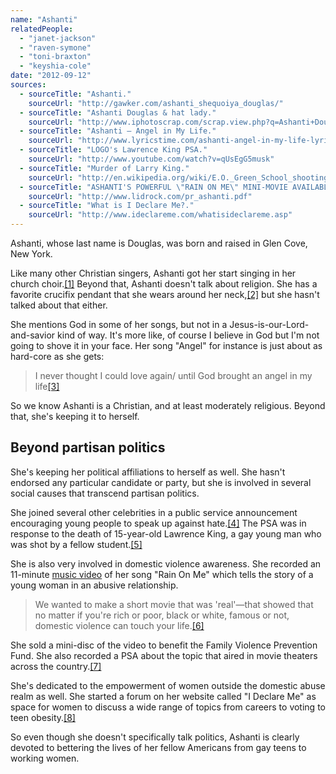```yaml
---
name: "Ashanti"
relatedPeople:
  - "janet-jackson"
  - "raven-symone"
  - "toni-braxton"
  - "keyshia-cole"
date: "2012-09-12"
sources:
  - sourceTitle: "Ashanti."
    sourceUrl: "http://gawker.com/ashanti_shequoiya_douglas/"
  - sourceTitle: "Ashanti Douglas & hat lady."
    sourceUrl: "http://www.iphotoscrap.com/scrap.view.php?q=Ashanti+Douglas+%26+hat+lady&ap=9&df=10"
  - sourceTitle: "Ashanti – Angel in My Life."
    sourceUrl: "http://www.lyricstime.com/ashanti-angel-in-my-life-lyrics.html"
  - sourceTitle: "LOGO's Lawrence King PSA."
    sourceUrl: "http://www.youtube.com/watch?v=qUsEgG5musk"
  - sourceTitle: "Murder of Larry King."
    sourceUrl: "http://en.wikipedia.org/wiki/E.O._Green_School_shooting"
  - sourceTitle: "ASHANTI'S POWERFUL \"RAIN ON ME\" MINI-MOVIE AVAILABLE EXCLUSIVELY ON NEW LIDROCK CD."
    sourceUrl: "http://www.lidrock.com/pr_ashanti.pdf"
  - sourceTitle: "What is I Declare Me?."
    sourceUrl: "http://www.ideclareme.com/whatisideclareme.asp"
---
```


Ashanti, whose last name is Douglas, was born and raised in Glen Cove, New York.

Like many other Christian singers, Ashanti got her start singing in her church choir.<a class="source-citation" href="#http://gawker.com/ashanti_shequoiya_douglas/" title="Ashanti.">[1]</a> Beyond that, Ashanti doesn't talk about religion. She has a favorite crucifix pendant that she wears around her neck,<a class="source-citation" href="#http://www.iphotoscrap.com/scrap.view.php?q=Ashanti+Douglas+%26+hat+lady&ap=9&df=10" title="Ashanti Douglas &amp; hat lady.">[2]</a> but she hasn't talked about that either.

She mentions God in some of her songs, but not in a Jesus-is-our-Lord-and-savior kind of way. It's more like, of course I believe in God but I'm not going to shove it in your face. Her song "Angel" for instance is just about as hard-core as she gets:

>I never thought I could love again/ until God brought an angel in my life<a class="source-citation" href="#http://www.lyricstime.com/ashanti-angel-in-my-life-lyrics.html" title="Ashanti – Angel in My Life.">[3]</a>

So we know Ashanti is a Christian, and at least moderately religious. Beyond that, she's keeping it to herself.


## Beyond partisan politics

She's keeping her political affiliations to herself as well. She hasn't endorsed any particular candidate or party, but she is involved in several social causes that transcend partisan politics.

She joined several other celebrities in a public service announcement encouraging young people to speak up against hate.<a class="source-citation" href="#http://www.youtube.com/watch?v=qUsEgG5musk" title="LOGO&apos;s Lawrence King PSA.">[4]</a> The PSA was in response to the death of 15-year-old Lawrence King, a gay young man who was shot by a fellow student.<a class="source-citation" href="#http://en.wikipedia.org/wiki/E.O._Green_School_shooting" title="Murder of Larry King.">[5]</a>

She is also very involved in domestic violence awareness. She recorded an 11-minute [music video](http://www.youtube.com/watch?v=9PuvoCdrt00) of her song "Rain On Me" which tells the story of a young woman in an abusive relationship.

>We wanted to make a short movie that was 'real'—that showed that no matter if you're rich or poor, black or
white, famous or not, domestic violence can touch your life.<a class="source-citation" href="#http://www.lidrock.com/pr_ashanti.pdf" title="ASHANTI&apos;S POWERFUL &quot;RAIN ON ME&quot; MINI-MOVIE AVAILABLE EXCLUSIVELY ON NEW LIDROCK CD.">[6]</a>

She sold a mini-disc of the video to benefit the Family Violence Prevention Fund. She also recorded a PSA about the topic that aired in movie theaters across the country.<a class="source-citation" href="#http://www.lidrock.com/pr_ashanti.pdf" title="ASHANTI&apos;S POWERFUL &quot;RAIN ON ME&quot; MINI-MOVIE AVAILABLE EXCLUSIVELY ON NEW LIDROCK CD.">[7]</a>

She's dedicated to the empowerment of women outside the domestic abuse realm as well. She started a forum on her website called "I Declare Me" as space for women to discuss a wide range of topics from careers to voting to teen obesity.<a class="source-citation" href="#http://www.ideclareme.com/whatisideclareme.asp" title="What is I Declare Me?.">[8]</a>

So even though she doesn't specifically talk politics, Ashanti is clearly devoted to bettering the lives of her fellow Americans from gay teens to working women.